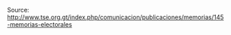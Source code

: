 

Source: http://www.tse.org.gt/index.php/comunicacion/publicaciones/memorias/145-memorias-electorales

